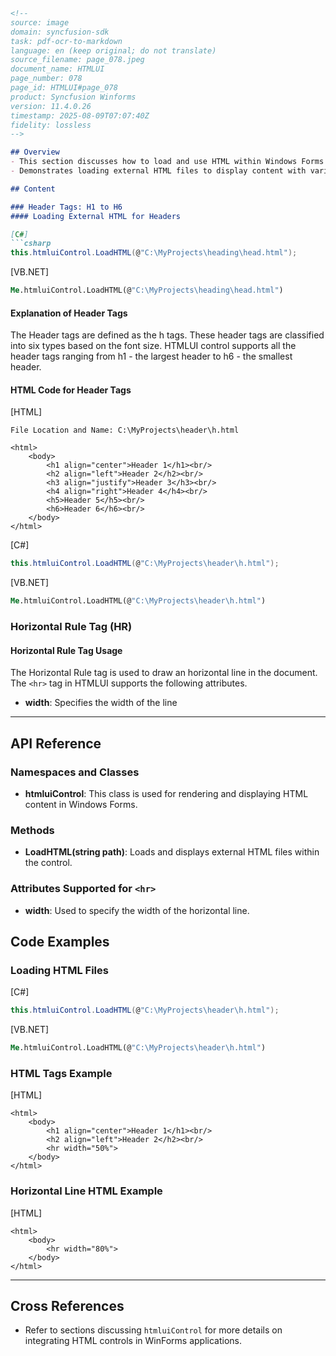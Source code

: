 ```markdown
<!--
source: image
domain: syncfusion-sdk
task: pdf-ocr-to-markdown
language: en (keep original; do not translate)
source_filename: page_078.jpeg
document_name: HTMLUI
page_number: 078
page_id: HTMLUI#page_078
product: Syncfusion Winforms
version: 11.4.0.26
timestamp: 2025-08-09T07:07:40Z
fidelity: lossless
-->

## Overview
- This section discusses how to load and use HTML within Windows Forms using `htmluiControl` for header tags (`H1` to `H6`) and the horizontal rule tag (`HR`).
- Demonstrates loading external HTML files to display content with various header tags and horizontal rule styles.

## Content

### Header Tags: H1 to H6
#### Loading External HTML for Headers

[C#]
```csharp
this.htmluiControl.LoadHTML(@"C:\MyProjects\heading\head.html");
```

[VB.NET]
```vb
Me.htmluiControl.LoadHTML(@"C:\MyProjects\heading\head.html")
```

#### Explanation of Header Tags

The Header tags are defined as the h tags. These header tags are classified into six types based on the font size. HTMLUI control supports all the header tags ranging from h1 - the largest header to h6 - the smallest header.

#### HTML Code for Header Tags

[HTML]
```
File Location and Name: C:\MyProjects\header\h.html

<html>
    <body>
        <h1 align="center">Header 1</h1><br/>
        <h2 align="left">Header 2</h2><br/>
        <h3 align="justify">Header 3</h3><br/>
        <h4 align="right">Header 4</h4><br/>
        <h5>Header 5</h5><br/>
        <h6>Header 6</h6><br/>
    </body>
</html>
```

[C#]
```csharp
this.htmluiControl.LoadHTML(@"C:\MyProjects\header\h.html");
```

[VB.NET]
```vb
Me.htmluiControl.LoadHTML(@"C:\MyProjects\header\h.html")
```

### Horizontal Rule Tag (HR)

#### Horizontal Rule Tag Usage

The Horizontal Rule tag is used to draw an horizontal line in the document. The `<hr>` tag in HTMLUI supports the following attributes.

- **width**: Specifies the width of the line

---

## API Reference

### Namespaces and Classes
- **htmluiControl**: This class is used for rendering and displaying HTML content in Windows Forms.

### Methods
- **LoadHTML(string path)**: Loads and displays external HTML files within the control.

### Attributes Supported for `<hr>`
- **width**: Used to specify the width of the horizontal line.

## Code Examples

### Loading HTML Files

[C#]
```csharp
this.htmluiControl.LoadHTML(@"C:\MyProjects\header\h.html");
```

[VB.NET]
```vb
Me.htmluiControl.LoadHTML(@"C:\MyProjects\header\h.html")
```

### HTML Tags Example

[HTML]
```
<html>
    <body>
        <h1 align="center">Header 1</h1><br/>
        <h2 align="left">Header 2</h2><br/>
        <hr width="50%">
    </body>
</html>
```

### Horizontal Line HTML Example

[HTML]
```
<html>
    <body>
        <hr width="80%">
    </body>
</html>
```

---

## Cross References
- Refer to sections discussing `htmluiControl` for more details on integrating HTML controls in WinForms applications.

<!-- tags: [Syncfusion Winforms, HTMLUI, Header Tags, Horizontal Rule, htmluiControl] keywords: [header tags, H1, H6, horizontal rule, HR, width, external HTML, Windows Forms, htmluiControl] -->
```